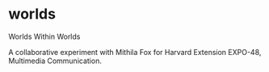 worlds
======

Worlds Within Worlds

A collaborative experiment with Mithila Fox for Harvard Extension EXPO-48, Multimedia Communication.
